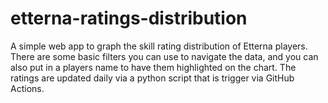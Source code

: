 # etterna-ratings-distribution
A simple web app to graph the skill rating distribution of Etterna players. There are some basic filters you can use to navigate the data, and you can also put in a players name to have them highlighted on the chart. The ratings are updated daily via a python script that is trigger via GitHub Actions.
